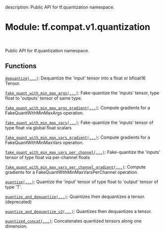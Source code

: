 description: Public API for tf.quantization namespace.

<div itemscope itemtype="http://developers.google.com/ReferenceObject">
<meta itemprop="name" content="tf.compat.v1.quantization" />
<meta itemprop="path" content="Stable" />
</div>

# Module: tf.compat.v1.quantization

<!-- Insert buttons and diff -->

<table class="tfo-notebook-buttons tfo-api nocontent" align="left">

</table>



Public API for tf.quantization namespace.



## Functions

[`dequantize(...)`](../../../tf/quantization/dequantize.md): Dequantize the 'input' tensor into a float or bfloat16 Tensor.

[`fake_quant_with_min_max_args(...)`](../../../tf/quantization/fake_quant_with_min_max_args.md): Fake-quantize the 'inputs' tensor, type float to 'outputs' tensor of same type.

[`fake_quant_with_min_max_args_gradient(...)`](../../../tf/quantization/fake_quant_with_min_max_args_gradient.md): Compute gradients for a FakeQuantWithMinMaxArgs operation.

[`fake_quant_with_min_max_vars(...)`](../../../tf/quantization/fake_quant_with_min_max_vars.md): Fake-quantize the 'inputs' tensor of type float via global float scalars

[`fake_quant_with_min_max_vars_gradient(...)`](../../../tf/quantization/fake_quant_with_min_max_vars_gradient.md): Compute gradients for a FakeQuantWithMinMaxVars operation.

[`fake_quant_with_min_max_vars_per_channel(...)`](../../../tf/quantization/fake_quant_with_min_max_vars_per_channel.md): Fake-quantize the 'inputs' tensor of type float via per-channel floats

[`fake_quant_with_min_max_vars_per_channel_gradient(...)`](../../../tf/quantization/fake_quant_with_min_max_vars_per_channel_gradient.md): Compute gradients for a FakeQuantWithMinMaxVarsPerChannel operation.

[`quantize(...)`](../../../tf/quantization/quantize.md): Quantize the 'input' tensor of type float to 'output' tensor of type 'T'.

[`quantize_and_dequantize(...)`](../../../tf/quantization/quantize_and_dequantize.md): Quantizes then dequantizes a tensor. (deprecated)

[`quantize_and_dequantize_v2(...)`](../../../tf/quantization/quantize_and_dequantize_v2.md): Quantizes then dequantizes a tensor.

[`quantized_concat(...)`](../../../tf/quantization/quantized_concat.md): Concatenates quantized tensors along one dimension.

